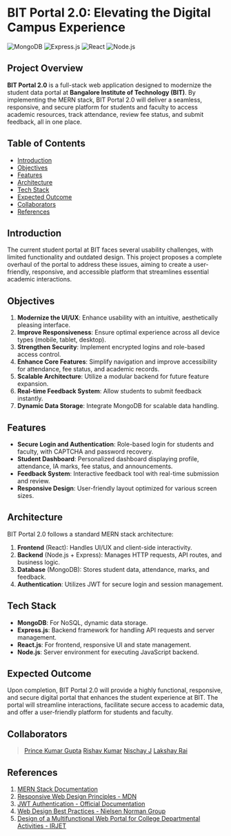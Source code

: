 # BIT Portal 2.0: Elevating the Digital Campus Experience
![MongoDB](https://img.shields.io/badge/MongoDB-47A248?style=for-the-badge&logo=mongodb&logoColor=white)
![Express.js](https://img.shields.io/badge/Express.js-404D59?style=for-the-badge)
![React](https://img.shields.io/badge/React-61DAFB?style=for-the-badge&logo=react&logoColor=black)
![Node.js](https://img.shields.io/badge/Node.js-339933?style=for-the-badge&logo=nodedotjs&logoColor=white)

## Project Overview
**BIT Portal 2.0** is a full-stack web application designed to modernize the student data portal at **Bangalore Institute of Technology (BIT)**. By implementing the MERN stack, BIT Portal 2.0 will deliver a seamless, responsive, and secure platform for students and faculty to access academic resources, track attendance, review fee status, and submit feedback, all in one place.

## Table of Contents
- [Introduction](#introduction)
- [Objectives](#objectives)
- [Features](#features)
- [Architecture](#architecture)
- [Tech Stack](#tech-stack)
- [Expected Outcome](#expected-outcome)
- [Collaborators](#collaborators)
- [References](#references)

## Introduction
The current student portal at BIT faces several usability challenges, with limited functionality and outdated design. This project proposes a complete overhaul of the portal to address these issues, aiming to create a user-friendly, responsive, and accessible platform that streamlines essential academic interactions. 

## Objectives
1. **Modernize the UI/UX**: Enhance usability with an intuitive, aesthetically pleasing interface.
2. **Improve Responsiveness**: Ensure optimal experience across all device types (mobile, tablet, desktop).
3. **Strengthen Security**: Implement encrypted logins and role-based access control.
4. **Enhance Core Features**: Simplify navigation and improve accessibility for attendance, fee status, and academic records.
5. **Scalable Architecture**: Utilize a modular backend for future feature expansion.
6. **Real-time Feedback System**: Allow students to submit feedback instantly.
7. **Dynamic Data Storage**: Integrate MongoDB for scalable data handling.

## Features
- **Secure Login and Authentication**: Role-based login for students and faculty, with CAPTCHA and password recovery.
- **Student Dashboard**: Personalized dashboard displaying profile, attendance, IA marks, fee status, and announcements.
- **Feedback System**: Interactive feedback tool with real-time submission and review.
- **Responsive Design**: User-friendly layout optimized for various screen sizes.

## Architecture
BIT Portal 2.0 follows a standard MERN stack architecture:
1. **Frontend** (React): Handles UI/UX and client-side interactivity.
2. **Backend** (Node.js + Express): Manages HTTP requests, API routes, and business logic.
3. **Database** (MongoDB): Stores student data, attendance, marks, and feedback.
4. **Authentication**: Utilizes JWT for secure login and session management.

## Tech Stack
- **MongoDB**: For NoSQL, dynamic data storage.
- **Express.js**: Backend framework for handling API requests and server management.
- **React.js**: For frontend, responsive UI and state management.
- **Node.js**: Server environment for executing JavaScript backend.

## Expected Outcome
Upon completion, BIT Portal 2.0 will provide a highly functional, responsive, and secure digital portal that enhances the student experience at BIT. The portal will streamline interactions, facilitate secure access to academic data, and offer a user-friendly platform for students and faculty.

## Collaborators
> [Prince Kumar Gupta](https://github.com/HackStyx)
> [Rishav Kumar](https://github.com/thisisrishavkumar)
> [Nischay J](https://github.com/nischay2004)
> [Lakshay Rai](https://github.com/gekkorizz)

## References
1. [MERN Stack Documentation](https://www.mongodb.com/mern-stack)
2. [Responsive Web Design Principles - MDN](https://developer.mozilla.org/en-US/docs/Learn/CSS/CSS_layout/Responsive_Design)
3. [JWT Authentication - Official Documentation](https://jwt.io/)
4. [Web Design Best Practices - Nielsen Norman Group](https://www.nngroup.com/)
5. [Design of a Multifunctional Web Portal for College Departmental Activities - IRJET](https://www.irjet.net/archives/V4/i5/IRJET-V4I5564.pdf)

